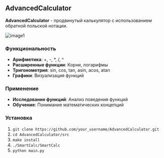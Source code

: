 ## AdvancedCalculator

**AdvancedCalculator** - продвинутый калькулятор с использованием обратной польской нотации.

![image1](https://github.com/Destiiny237/AdvancedCalculator/assets/88925261/b9ddcc3d-386a-4b13-85a9-58245e57a999)

### Функциональность

* **Арифметика**: +, -, *, /, ^
* **Расширенные функции**: Корни, логарифмы
* **Тригонометрия**: sin, cos, tan, asin, acos, atan
* **Графики**: Визуализация функций

### Применение

* **Исследование функций**: Анализ поведения функций
* **Обучение**: Понимание математических концепций

### Установка

1. `git clone https://github.com/your_username/AdvancedCalculator.git`
2. `cd AdvancedCalculator/src`
3. `make install`
4. `./SmartCalc/SmartCalc`
5. `python main.py`
